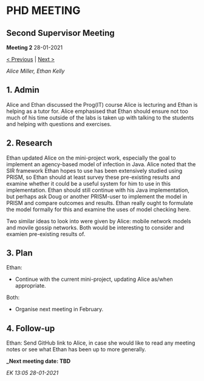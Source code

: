 # PHD MEETING
## Second Supervisor Meeting

__Meeting 2__
28-01-2021

[< Previous](../../2020/12-20/2_01_01-12-2020) | [Next >](../02-21/2_03_25-02-21)

_Alice Miller,_
_Ethan Kelly_


## 1. Admin

Alice and Ethan discussed the Prog(IT) course Alice is lecturing and Ethan is helping as a tutor for. Alice emphasised that Ethan should ensure not too much of his time outside of the labs is taken up with talking to the students and helping with questions and exercises.


## 2. Research

Ethan updated Alice on the mini-project work, especially the goal to implement an agency-based model of infection in Java. Alice noted that the SIR framework Ethan hopes to use has been extensively studied using PRISM, so Ethan should at least survey these pre-existing results and examine whether it could be a useful system for him to use in this implementation. Ethan should still continue with his Java implementation, but perhaps ask Doug or another PRISM-user to implement the model in PRISM and compare outcomes and results. Ethan really ought to formulate the model formally for this and examine the uses of model checking here.

Two similar ideas to look into were given by Alice: mobile network models and movile gossip networks. Both would be interesting to consider and examien pre-existing results of.



## 3. Plan

Ethan:
* Continue with the current mini-project, updating Alice as/when appropriate.

Both:
* Organise next meeting in February.


## 4. Follow-up

Ethan: Send GitHub link to Alice, in case she would like to read any meeting notes or see what Ethan has been up to more generally.



**_Next meeting date: TBD**



_EK 13:05 28-01-2021_
